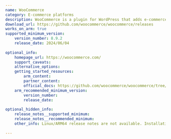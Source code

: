 ```yaml
---
name: WooCommerce
category: E-commerce platforms
description: WooCommerce is a plugin for WordPress that adds e-commerce functionality to users website and allowing to sell products or services online.
download_url: https://github.com/woocommerce/woocommerce/releases
works_on_arm: true
supported_minimum_version:
    version_number: 8.9.2
    release_date: 2024/06/04
 
optional_info:
    homepage_url: https://woocommerce.com/
    support_caveats:
    alternative_options:
    getting_started_resources:
        arm_content:
        partner_content:
        official_docs: https://github.com/woocommerce/woocommerce/tree/trunk?tab=readme-ov-file#getting-started
    arm_recommended_minimum_version:
        version_number:
        release_date:
 
optional_hidden_info:
    release_notes__supported_minimum:
    release_notes__recommended_minimum:
    other_info: Linux/ARM64 release notes are not available. Installation and testing are done using released source code tar.
 
---
```

